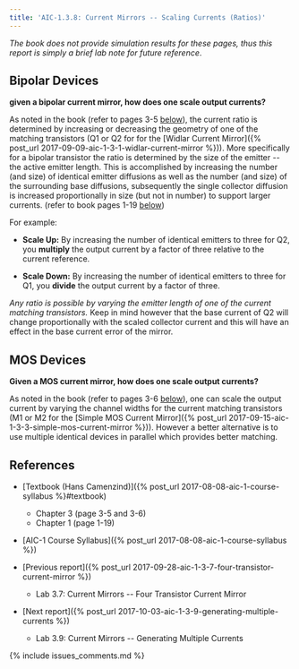 ```yaml
---
title: 'AIC-1.3.8: Current Mirrors -- Scaling Currents (Ratios)'
---
```


_The book does not provide simulation results for these pages, thus this report
is simply a brief lab note for future reference_.

## Bipolar Devices

**given a bipolar current mirror, how does one scale output currents?**

As noted in the book (refer to pages 3-5 [below](#references)), the current
ratio is determined by increasing or decreasing the geometry of one of the
matching transistors (Q1 or Q2 for for the 
[Widlar Current Mirror]({% post_url 2017-09-09-aic-1-3-1-widlar-current-mirror %})).
More specifically for a bipolar transistor the ratio is determined by the size
of the emitter -- the active emitter length. This is accomplished by increasing
the number (and size) of identical emitter diffusions as well as the number (and
size) of the surrounding base diffusions, subsequently the single collector
diffusion is increased proportionally in size (but not in number) to support
larger currents. (refer to book pages 1-19 [below](#references))

For example:

* **Scale Up:** By increasing the number of identical emitters to three for Q2, you
    **multiply** the output current by a factor of three relative to the current
    reference.

* **Scale Down:** By increasing the number of identical emitters to three for
    Q1, you **divide** the output current by a factor of three.

_Any ratio is possible by varying the emitter length of one of the current
matching transistors._ Keep in mind however that the base current of Q2 will
change proportionally with the scaled collector current and this will have
an effect in the base current error of the mirror.

## MOS Devices

**Given a MOS current mirror, how does one scale output currents?**

As noted in the book (refer to pages 3-6 [below](#references)), one can scale
the output current by varying the channel widths for the current matching
transistors (M1 or M2 for the 
[Simple MOS Current Mirror]({% post_url 2017-09-15-aic-1-3-3-simple-mos-current-mirror %})).
However a better alternative is to use multiple identical devices in parallel
which provides better matching.

## References

* [Textbook (Hans Camenzind)]({% post_url 2017-08-08-aic-1-course-syllabus %}#textbook) 
    + Chapter 3 (page 3-5 and 3-6) 
    + Chapter 1 (page 1-19)

* [AIC-1 Course Syllabus]({% post_url 2017-08-08-aic-1-course-syllabus %})

* [Previous report]({% post_url 2017-09-28-aic-1-3-7-four-transistor-current-mirror %})
    + Lab 3.7: Current Mirrors -- Four Transistor Current Mirror 

* [Next report]({% post_url 2017-10-03-aic-1-3-9-generating-multiple-currents %})
    + Lab 3.9: Current Mirrors -- Generating Multiple Currents

{% include issues_comments.md %}
